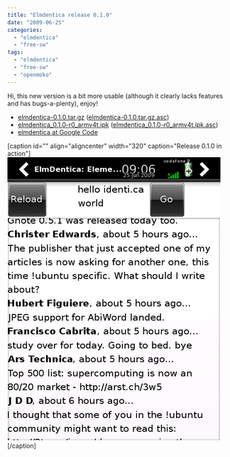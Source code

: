 ```yaml
---
title: "Elmdentica release 0.1.0"
date: "2009-06-25"
categories: 
  - "elmdentica"
  - "free-sw"
tags: 
  - "elmdentica"
  - "free-sw"
  - "openmoko"
---
```


Hi, this new version is a bit more usable (although it clearly lacks features and has bugs-a-plenty), enjoy!

- [elmdentica-0.1.0.tar.gz](http://elmdentica.googlecode.com/files/elmdentica-0.1.0.tar.gz.asc) ([elmdentica-0.1.0.tar.gz.asc](http://elmdentica.googlecode.com/files/elmdentica-0.1.0.tar.gz.asc))
- [elmdentica\_0.1.0-r0\_armv4t.ipk](http://elmdentica.googlecode.com/files/elmdentica_0.1.0-r0_armv4t.ipk) ([elmdentica\_0.1.0-r0\_armv4t.ipk.asc](http://elmdentica.googlecode.com/files/elmdentica_0.1.0-r0_armv4t.ipk.asc))
- [elmdentica at Google Code](http://code.google.com/p/elmdentica/)

\[caption id="" align="aligncenter" width="320" caption="Release 0.1.0 in action"\][![Release 0.1.0 in action](images/elmdentica-0.1.0-scap.png "Release 0.1.0 in action")](http://files.1407.org/openmoko/elmdentica/elmdentica-0.1.0-scap.png)\[/caption\]
